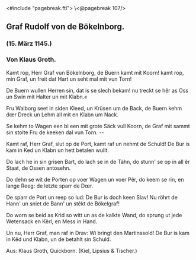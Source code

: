 <div class="hidden">
<#include "pagebreak.ftl">
\<@pagebreak 107/>
</div>
<h2>Graf Rudolf von de Bökelnborg.</h2>

<h3>(15. März 1145.)</h3>

<h3>Von Klaus Groth.</h3>

Kamt rop, Herr Graf vun Bökelnborg, de Buern kamt mit Koorn!
kamt rop, min Graf, un freit dat Hart un seht mal mit vun Torn!

De Buern wullen Herren sin, dat is se slech bekam!
nu treckt se hêr as Oss un Swin mit Halter un mit Klabn.«

Fru Walborg seet in siden Kleed, un Krüsen um de Back,
de Buern kehm dœr Dreck un Lehm all mit en Klabn um Nack.

Se kehm to Wagen een bi een mit grote Säck vull Koorn,
de Graf mit sammt sin stolte Fru de keeken dal vun Torn. --

Kamt raf, Herr Graf, slut op de Port, kamt raf un nehmt de Schuld!
De Bur is kam in Ked un Klabn un hett betalen wullt.

Do lach he in sin grisen Bart, do lach se in de Tähn,
do stunn' se op in all êr Staat, de Ossen antosehn.

Do dehn se wit de Porten op voer Wagen un voer Pêr,
do keem se rin, en lange Reeg: de letzte sparr de Dœr.

De sparr de Port un reep so lud: De Bur is doch keen Slav!
Nu röhrt de Hann' un sniet de Bann' un stêkt de Bökelgraf!

Do worn se beid as Krid so witt un as de kalkte Wand,
do sprung ut jede Wetensack en Kêrl, en Mess in Hand.

Un nu, Herr Graf, man raf in Drav: Wi bringt den Martinssold!
De Bur is kam in Kêd und Klabn, un de betahlt sin Schuld.

<div class="source">Aus: Klaus Groth, Quickborn. (Kiel, Lipsius &amp; Tischer.)</div>

